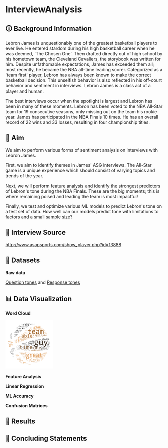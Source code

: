 # InterviewAnalysis
## 🛈 Background Information
Lebron James is unquestionably one of the greatest basketball players to ever live. He entered stardom during his high basketball career when he was deemed, 'The Chosen One'. Then drafted directly out of high school by his hometown team, the Cleveland Cavaliers, the storybook was written for him. Despite unfathomable expectations, James has exceeded them all; most recently, he became the NBA all-time leading scorer. Categorized as a 'team first' player, Lebron has always been known to make the correct basketball decision. This unselfish behavior is also reflected in his off-court behavior and sentiment in interviews. Lebron James is a class act of a player and human. 

The best interviews occur when the spotlight is largest and Lebron has been in many of these moments. Lebron has been voted to the NBA All-Star team for 19 consecutive seasons, only missing out on the team his rookie year. James has participated in the NBA Finals 10 times. He has an overall record of 22 wins and 33 losses, resulting in four championship titles. 

## 🎯 Aim
We aim to perform various forms of sentiment analysis on interviews with Lebron James. 

First, we aim to identify themes in James' ASG interviews. The All-Star game is a unique experience which should consist of varying topics and trends of the year. 

Next, we will perform feature analysis and identify the strongest predictors of Lebron's tone during the NBA Finals. These are the big moments; this is where remaining poised and leading the team is most impactful! 

Finally, we test and optimize various ML models to predict Lebron's tone on a test set of data. How well can our models predict tone with limitations to factors and a small sample size? 

## :mag_right: Interview Source
http://www.asapsports.com/show_player.php?id=13888

## 📁 Datasets
**Raw data**

[Question tones](https://github.com/BryceDecker/InterviewAnalysis/blob/main/Data_sets/Question_tones.csv) and [Response tones](https://github.com/BryceDecker/InterviewAnalysis/blob/main/Data_sets/Response_tones.csv)

## 📊 Data Visualization
**Word Cloud**

<img src="Data_visuals/Bball_wordcloud.png" width="30%"> 

**Feature Analysis**

**Linear Regression**

**ML Accuracy**

**Confusion Matrices**

## :bookmark_tabs: Results

## :closed_book: Concluding Statements
